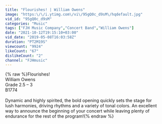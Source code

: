 ```yaml
---
title: "Flourishes! | William Owens"
image: "https:\/\/i.ytimg.com\/vi\/95gQ0c_d9sM\/hqdefault.jpg"
vid_id: "95gQ0c_d9sM"
categories: "Music"
tags: ["FJH Music Company","Concert Band","William Owens"]
date: "2021-10-12T19:15:10+03:00"
vid_date: "2019-05-08T16:03:58Z"
duration: "PT2M19S"
viewcount: "9924"
likeCount: "67"
dislikeCount: "2"
channel: "FJHmusic"
---
```

{% raw %}Flourishes!<br />William Owens<br />Grade 2.5 – 3<br />B1774<br /><br />Dynamic and highly spirited, the bold opening quickly sets the stage for lush harmonies, driving rhythms and a variety of tonal colors. An excellent way to announce the beginning of your concert while leaving plenty of endurance for the rest of the program!{% endraw %}

